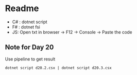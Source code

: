 # Readme

* C# : dotnet script
* F# : dotnet fsi
* JS: Open txt in browser -> F12 -> Console -> Paste the code

## Note for Day 20

Use pipeline to get result

`dotnet script d20.2.csx | dotnet script d20.3.csx`
